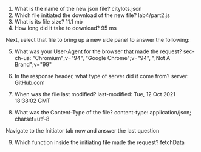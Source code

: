 1. What is the name of the new json file?
citylots.json
2. Which file initiated the download of the new file?
lab4/part2.js
3. What is its file size?
11.1 mb
4. How long did it take to download?
95 ms
 

Next, select that file to bring up a new side panel to answer the following:

5. What was your User-Agent for the browser that made the request?
sec-ch-ua: "Chromium";v="94", "Google Chrome";v="94", ";Not A Brand";v="99"


6. In the response header, what type of server did it come from?
server: GitHub.com

7. When was the file last modified?
last-modified: Tue, 12 Oct 2021 18:38:02 GMT

8. What was the Content-Type of the file?
content-type: application/json; charset=utf-8

Navigate to the Initiator tab now and answer the last question

9. Which function inside the initiating file made the request?
fetchData